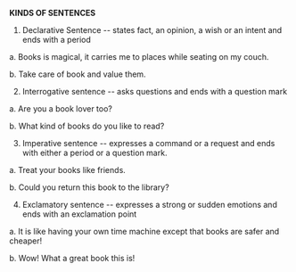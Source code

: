 <!--
.. title: Kinds of Sentences
.. slug: kinds-of-sentences
.. date: 2020-04-13 14:44:48 UTC+08:00
.. tags: English
.. category: English
.. link: 
.. description: 
.. type: text
-->

**KINDS OF SENTENCES**

1.  Declarative Sentence -- states fact, an opinion, a wish or an intent and ends with a period



a.  Books is magical, it carries me to places while seating on my couch.

b.  Take care of book and value them.



2.  Interrogative sentence -- asks questions and ends with a question mark



a.  Are you a book lover too?

b.  What kind of books do you like to read?



3.  Imperative sentence -- expresses a command or a request and ends with either a period or a question mark.



a.  Treat your books like friends.

b.  Could you return this book to the library?



4.  Exclamatory sentence -- expresses a strong or sudden emotions and ends with an exclamation point



a.  It is like having your own time machine except that books are safer and cheaper!

b.  Wow! What a great book this is!


